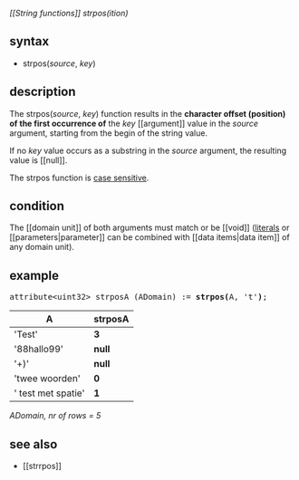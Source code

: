 *[[String functions]] strpos(ition)*

## syntax

- strpos(*source*, *key*)

## description

The strpos(*source*, *key*) function results in the **character offset (position) of the first occurrence of** the *key* [[argument]] value in the *source* argument, starting from the begin of the string value.

If no *key* value occurs as a substring in the *source* argument, the resulting value is [[null]].

The strpos function is [case sensitive](https://en.wikipedia.org/wiki/Case_sensitivity).

## condition

The [[domain unit]] of both arguments must match or be [[void]] ([literals](https://en.wikipedia.org/wiki/Literal_(computer_programming)) or [[parameters|parameter]] can be combined with [[data items|data item]] of any domain unit).

## example

<pre>
attribute&lt;uint32&gt; strposA (ADomain) := <B>strpos(</B>A, 't'<B>)</B>;
</pre>

| A                  | **strposA** |
|--------------------|-------------|
| 'Test'             |    **3**    |
| '88hallo99'        |    **null** |
| '+)'               |    **null** |
| 'twee woorden'     |    **0**    |
| ' test met spatie' |    **1**    |

*ADomain, nr of rows = 5*

## see also

- [[strrpos]]